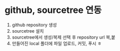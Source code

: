 # github, sourcetree 연동

1. github repository 생성
2. sourcetree 설치
3. sourcetree에서 생성/복제 선택 후 repository url 복,붙
4. 만들어진 local 폴더에 파일 업로드, 커밋, 푸시 ㅎ